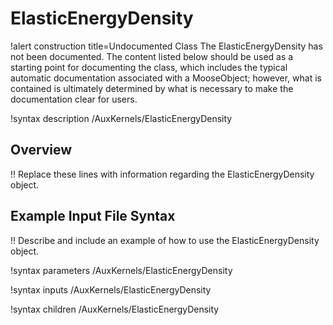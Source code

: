 # ElasticEnergyDensity

!alert construction title=Undocumented Class
The ElasticEnergyDensity has not been documented. The content listed below should be used as a starting point for
documenting the class, which includes the typical automatic documentation associated with a
MooseObject; however, what is contained is ultimately determined by what is necessary to make the
documentation clear for users.

!syntax description /AuxKernels/ElasticEnergyDensity

## Overview

!! Replace these lines with information regarding the ElasticEnergyDensity object.

## Example Input File Syntax

!! Describe and include an example of how to use the ElasticEnergyDensity object.

!syntax parameters /AuxKernels/ElasticEnergyDensity

!syntax inputs /AuxKernels/ElasticEnergyDensity

!syntax children /AuxKernels/ElasticEnergyDensity
